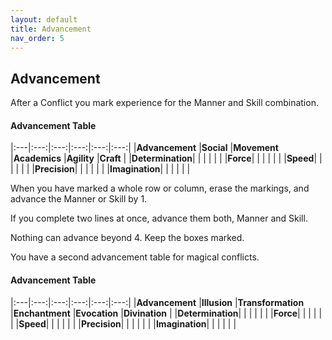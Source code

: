 ```yaml
---
layout: default
title: Advancement
nav_order: 5
---
```

## Advancement

After a Conflict you mark experience for the Manner and Skill combination.

#### Advancement Table


|:---|:---:|:---:|:---:|:---:|:---:|
|**Advancement** |**Social** |**Movement** |**Academics** |**Agility** |**Craft** |
|**Determination**| | | | | |
|**Force**| | | | | |
|**Speed**| | | | | |
|**Precision**| | | | | |
|**Imagination**| | | | | |

When you have marked a whole row or column, erase the markings, and advance the Manner or Skill by 1.

If you complete two lines at once, advance them both, Manner and Skill.

Nothing can advance beyond 4. Keep the boxes marked.

You have a second advancement table for magical conflicts.

#### Advancement Table

|:---|:---:|:---:|:---:|:---:|:---:|
|**Advancement** |**Illusion** |**Transformation** |**Enchantment** |**Evocation** |**Divination** |
|**Determination**| | | | | |
|**Force**| | | | | |
|**Speed**| | | | | |
|**Precision**| | | | | |
|**Imagination**| | | | | |
